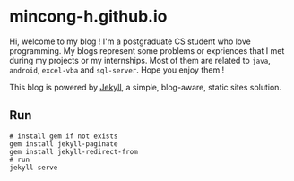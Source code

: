 # mincong-h.github.io

Hi, welcome to my blog ! I'm a postgraduate CS student who love programming. My
blogs represent some problems or expriences that I met during my projects or my
internships. Most of them are related to `java`, `android`, `excel-vba`  and
`sql-server`. Hope you enjoy them ! 

This blog is powered by [Jekyll][1], a simple, blog-aware, static sites
solution.

## Run

    # install gem if not exists
    gem install jekyll-paginate
    gem install jekyll-redirect-from
    # run
    jekyll serve

[1]: https://jekyllrb.com/
